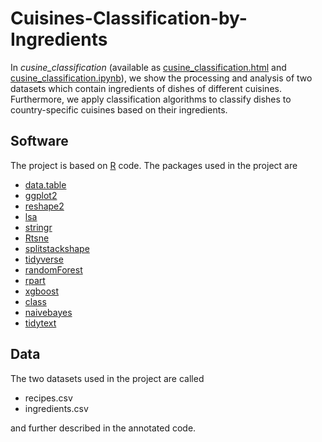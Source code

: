 # Cuisines-Classification-by-Ingredients
In *cusine_classification* (available as [cusine_classification.html](cusine_classification.html) and [cusine_classification.ipynb](cusine_classification.ipynb)), we show the processing and analysis of two datasets which contain ingredients of dishes of different cuisines. Furthermore, we apply classification algorithms to classify dishes to country-specific cuisines based on their ingredients.


## Software
The project is based on [R](https://www.r-project.org/) code. The packages used in the project are
- [data.table](https://github.com/Rdatatable/data.table)
- [ggplot2](https://github.com/tidyverse/ggplot2)
- [reshape2](https://cran.r-project.org/web/packages/reshape2/index.html)
- [lsa](https://cran.r-project.org/web/packages/lsa/index.html)
- [stringr](https://cran.r-project.org/web/packages/stringr/index.html)
- [Rtsne](https://cran.r-project.org/web/packages/Rtsne/index.html)
- [splitstackshape](https://github.com/mrdwab/splitstackshape)
- [tidyverse](https://github.com/tidyverse)
- [randomForest](https://cran.r-project.org/web/packages/randomForest/index.html)
- [rpart](https://github.com/bethatkinson/rpart)
- [xgboost](https://github.com/dmlc/xgboost)
- [class](https://cran.r-project.org/web/packages/class/index.html)
- [naivebayes](https://github.com/majkamichal/naivebayes)
- [tidytext](https://github.com/juliasilge/tidytext)

## Data
The two datasets used in the project are called
- recipes.csv
- ingredients.csv

and further described in the annotated code.
